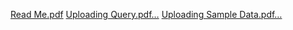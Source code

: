[Read Me.pdf](https://github.com/faazoolfaiyas/ATM-Simulation-System/files/14719143/Read.Me.pdf)
[Uploading Query.pdf…]()
[Uploading Sample Data.pdf…]()

